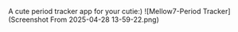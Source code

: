 A cute period tracker app for your cutie:)
![Mellow7-Period Tracker](Screenshot From 2025-04-28 13-59-22.png)
